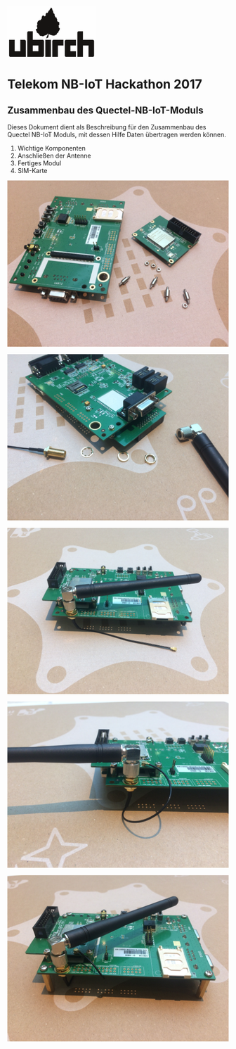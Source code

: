 [![ubirch GmbH](files/ubirch.png)](https://ubirch.com)

# Telekom NB-IoT Hackathon 2017

## Zusammenbau des Quectel-NB-IoT-Moduls

Dieses Dokument dient als Beschreibung für den Zusammenbau des Quectel NB-IoT Moduls, mit dessen Hilfe Daten übertragen werden können.


1. Wichtige Komponenten
2. Anschließen der Antenne
3. Fertiges Modul
4. SIM-Karte

![Quectel Modul Einzelteile](files/quectel_1_schrauben.JPG)

![Quectel Modul Antenne1](files/Quectel_2_Antenne.JPG)

![Quectel Modul Antenne1](files/quectel_2_antenne_2.JPG)

![Quectel Modul Antenne1](files/quectel_2_antenne_3.JPG)

![Quectel Modul Antenne1](files/quectel_3_komplett.JPG)


